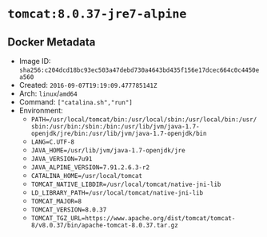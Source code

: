 # `tomcat:8.0.37-jre7-alpine`

## Docker Metadata

- Image ID: `sha256:c204dcd18bc93ec503a47debd730a4643bd435f156e17dcec664c0c4450ea560`
- Created: `2016-09-07T19:19:09.477785141Z`
- Arch: `linux`/`amd64`
- Command: `["catalina.sh","run"]`
- Environment:
  - `PATH=/usr/local/tomcat/bin:/usr/local/sbin:/usr/local/bin:/usr/sbin:/usr/bin:/sbin:/bin:/usr/lib/jvm/java-1.7-openjdk/jre/bin:/usr/lib/jvm/java-1.7-openjdk/bin`
  - `LANG=C.UTF-8`
  - `JAVA_HOME=/usr/lib/jvm/java-1.7-openjdk/jre`
  - `JAVA_VERSION=7u91`
  - `JAVA_ALPINE_VERSION=7.91.2.6.3-r2`
  - `CATALINA_HOME=/usr/local/tomcat`
  - `TOMCAT_NATIVE_LIBDIR=/usr/local/tomcat/native-jni-lib`
  - `LD_LIBRARY_PATH=/usr/local/tomcat/native-jni-lib`
  - `TOMCAT_MAJOR=8`
  - `TOMCAT_VERSION=8.0.37`
  - `TOMCAT_TGZ_URL=https://www.apache.org/dist/tomcat/tomcat-8/v8.0.37/bin/apache-tomcat-8.0.37.tar.gz`
